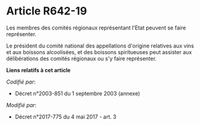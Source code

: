 # Article R642-19

Les membres des comités régionaux représentant l'Etat peuvent se faire représenter.

Le président du comité national des appellations d'origine relatives aux vins et aux boissons alcoolisées, et des boissons
spiritueuses peut assister aux délibérations des comités régionaux ou s'y faire représenter.

**Liens relatifs à cet article**

_Codifié par_:

  - Décret n°2003-851 du 1 septembre 2003 (annexe)

_Modifié par_:

  - Décret n°2017-775 du 4 mai 2017 - art. 3
